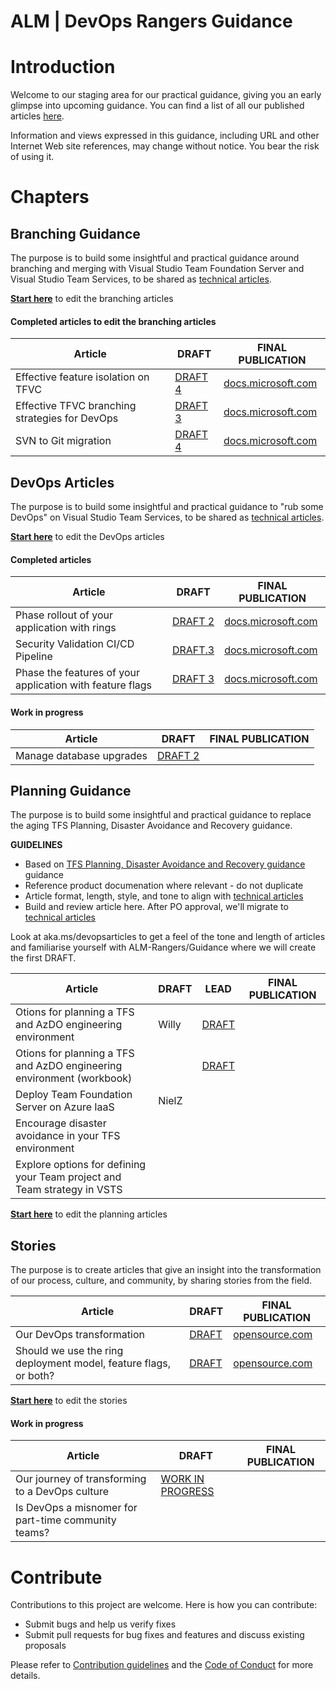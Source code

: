 # ALM | DevOps Rangers Guidance 

# Introduction 
Welcome to our staging area for our practical guidance, giving you an early glimpse into upcoming guidance. You can find a list of all our published articles [here](https://aka.ms/vsarpublications). 

Information and views expressed in this guidance, including URL and other Internet Web site references, may change without
notice. You bear the risk of using it.

# Chapters

## Branching Guidance
The purpose is to build some insightful and practical guidance around branching and merging with Visual Studio Team Foundation Server and Visual Studio Team Services, to be shared as [technical articles](https://aka.ms/techarticles).

**[Start here](src/Branching)** to edit the branching articles

#### Completed articles to edit the branching articles

| Article | DRAFT | FINAL PUBLICATION |
|---------|-------|-------------------|
|Effective feature isolation on TFVC|[DRAFT 4](/src/Branching/effective-feature-isolation-on-tfvc.md)|[docs.microsoft.com](https://docs.microsoft.com/en-us/vsts/articles/effective-feature-isolation-on-tfvc)|
|Effective TFVC branching strategies for DevOps|[DRAFT 3](src/Branching/effective-tfvc-branching-strategies-for-devops.xlsx)|[docs.microsoft.com](https://docs.microsoft.com/en-us/vsts/articles/effective-tfvc-branching-strategies-for-devops)|
|SVN to Git migration|[DRAFT 4](https://github.com/ALM-Rangers/Guidance/blob/master/src/Branching/perform-migration-from-svn-to-git.md)|[docs.microsoft.com](https://docs.microsoft.com/en-us/vsts/articles/perform-migration-from-svn-to-git)|

## DevOps Articles
The purpose is to build some insightful and practical guidance to "rub some DevOps" on Visual Studio Team Services, to be shared as [technical articles](https://aka.ms/techarticles).

**[Start here](src/DevOps)** to edit the DevOps articles

#### Completed articles

| Article | DRAFT | FINAL PUBLICATION |
|---------|-------|-------------------|
|Phase rollout of your application with rings|[DRAFT 2](https://github.com/ALM-Rangers/Guidance/blob/master/src/DevOps/phase-rollout-with-rings.md)|[docs.microsoft.com](https://docs.microsoft.com/en-us/vsts/articles/phase-rollout-with-rings)|
|Security Validation CI/CD Pipeline|[DRAFT.3](https://github.com/ALM-Rangers/Guidance/blob/master/src/DevOps/security-validation-cicd-pipeline.md)|[docs.microsoft.com](https://docs.microsoft.com/en-us/vsts/articles/security-validation-cicd-pipeline)|
|Phase the features of your application with feature flags|[DRAFT 3](https://github.com/ALM-Rangers/Guidance/blob/master/src/DevOps/phase-features-with-feature-flags.md)|[docs.microsoft.com](https://docs.microsoft.com/en-us/vsts/articles/phase-features-with-feature-flags)|
  
#### Work in progress

| Article | DRAFT | FINAL PUBLICATION |
|---------|-------|-------------------|
|Manage database upgrades|[DRAFT 2](https://github.com/ALM-Rangers/Guidance/blob/master/src/DevOps/manage-database-upgrades.md)||

## Planning Guidance
The purpose is to build some insightful and practical guidance to replace the aging TFS Planning, Disaster Avoidance and Recovery guidance.

**GUIDELINES**
- Based on [TFS Planning, Disaster Avoidance and Recovery guidance](https://vsardata.blob.core.windows.net/projects/Rangers_vsarPlanninglGuide_Everything.zip) guidance
- Reference product documenation where relevant - do not duplicate
- Article format, length, style, and tone to align with [technical articles](https://aka.ms/devopsarticles)
- Build and review article here. After PO approval, we'll migrate to [technical articles](https://aka.ms/devopsarticles)

Look at aka.ms/devopsarticles to get a feel of the tone and length of articles and familiarise yourself with ALM-Rangers/Guidance where we will create the first DRAFT.

| Article | DRAFT | LEAD | FINAL PUBLICATION |
|---------|-------|------|-------------------|
| Otions for planning a TFS and AzDO engineering environment | Willy |[DRAFT](/src/Planning/understand-options-tfs-vsts-environments.md)| 
| Otions for planning a TFS and AzDO engineering environment (workbook) | | [DRAFT](/src/Planning/understand-options-tfs-vsts-environments-capacity-guide.xlsx) |  |  |
| Deploy Team Foundation Server on Azure IaaS | NielZ |  |  |
| Encourage disaster avoidance in your TFS environment |  |  |  |
| Explore options for defining your Team project and Team strategy in VSTS |  |  |  |

**[Start here](src/Planning)** to edit the planning articles

## Stories
The purpose is to create articles that give an insight into the transformation of our process, culture, and community, by sharing stories from the field.

| Article | DRAFT | FINAL PUBLICATION |
|---------|-------|-------------------|
|Our DevOps transformation|[DRAFT](/src/Stories/our-devops-transformation.md)|[opensource.com](https://opensource.com/article/17/11/devops-rangers-transformation)|
|Should we use the ring deployment model, feature flags, or both?|[DRAFT](/src/Stories/rings-or-feature-flags.md)|[opensource.com](https://opensource.com/article/18/2/feature-flags-ring-deployment-model)|

**[Start here](src/Stories)** to edit the stories

#### Work in progress

| Article | DRAFT | FINAL PUBLICATION |
|---------|-------|-------------------|
|Our journey of transforming to a DevOps culture|[WORK IN PROGRESS](/src/Stories/our-journey-of-transforming-to-a-devops-culture.md)||
|Is DevOps a misnomer for part-time community teams?|||

# Contribute
Contributions to this project are welcome. Here is how you can contribute:  

- Submit bugs and help us verify fixes  
- Submit pull requests for bug fixes and features and discuss existing proposals   

Please refer to [Contribution guidelines](.github/CONTRIBUTING.md) and the [Code of Conduct](.github/COC.md) for more details.
